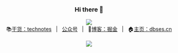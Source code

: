 <div align="center"><h3>Hi there 👋</h3></div>

<div align="center"><img src="https://visitor-badge.glitch.me/badge?page_id=github.com/studeyang" /></div>

<div align="center">
  📚<a href="https://www.studeyang.tech/#/README">干货：technotes</a>
  &nbsp;&nbsp;|&nbsp;&nbsp;
  <a href="https://camo.githubusercontent.com/76bf22c0fd86e7692f3527fc9bae39b63cf356eadba5451a12bdec576397e29c/68747470733a2f2f746563686e6f7465732e6f73732d636e2d7368656e7a68656e2e616c6979756e63732e636f6d2f323032322f7172636f64655f666f725f67685f3864303861646430653561365f3235382e6a7067" target="_blank">公众号</a>
  &nbsp;&nbsp;|&nbsp;&nbsp;
  🚀<a href="https://juejin.cn/user/2594503173605767/posts“ target="_blank">博客：掘金</a>
  &nbsp;&nbsp;|&nbsp;&nbsp;
  🏠<a href="https://www.dbses.cn" target="_blank">主页：dbses.cn</a>
</div>
<br />
<div align="center">
  <img src="https://github-readme-stats.vercel.app/api?username=studeyang&show_icons=true&count_private=false&theme=cobalt&locale=cn" />
</div>
